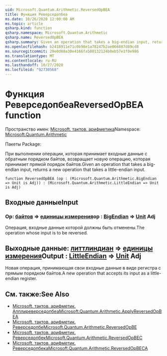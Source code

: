 ```yaml
---
uid: Microsoft.Quantum.Arithmetic.ReversedOpBEA
title: Функция Реверседопбеа
ms.date: 10/26/2020 12:00:00 AM
ms.topic: article
qsharp.kind: function
qsharp.namespace: Microsoft.Quantum.Arithmetic
qsharp.name: ReversedOpBEA
qsharp.summary: Given an operation that takes a big-endian input, returns a new operation that takes a little-endian input.
ms.openlocfilehash: b2418911e71c0b98e1a78247b2ae066887d89cd8
ms.sourcegitcommit: 29e0d88a30e4166fa580132124b0eb57e1f0e986
ms.translationtype: MT
ms.contentlocale: ru-RU
ms.lasthandoff: 10/27/2020
ms.locfileid: "92730568"
---
```

# <a name="reversedopbea-function"></a><span data-ttu-id="a7a44-102">Функция Реверседопбеа</span><span class="sxs-lookup"><span data-stu-id="a7a44-102">ReversedOpBEA function</span></span>

<span data-ttu-id="a7a44-103">Пространство имен: [Microsoft. тактов. арифметика](xref:Microsoft.Quantum.Arithmetic)</span><span class="sxs-lookup"><span data-stu-id="a7a44-103">Namespace: [Microsoft.Quantum.Arithmetic](xref:Microsoft.Quantum.Arithmetic)</span></span>

<span data-ttu-id="a7a44-104">Пакеты [](https://nuget.org/packages/)</span><span class="sxs-lookup"><span data-stu-id="a7a44-104">Package: [](https://nuget.org/packages/)</span></span>


<span data-ttu-id="a7a44-105">При выполнении операции, которая принимает входные данные с обратным порядком байтов, возвращает новую операцию, которая принимает прямой порядок байтов.</span><span class="sxs-lookup"><span data-stu-id="a7a44-105">Given an operation that takes a big-endian input, returns a new operation that takes a little-endian input.</span></span>

```qsharp
function ReversedOpBEA (op : (Microsoft.Quantum.Arithmetic.BigEndian => Unit is Adj)) : (Microsoft.Quantum.Arithmetic.LittleEndian => Unit is Adj)
```


## <a name="input"></a><span data-ttu-id="a7a44-106">Входные данные</span><span class="sxs-lookup"><span data-stu-id="a7a44-106">Input</span></span>

### <a name="op--bigendian--unit-adj"></a><span data-ttu-id="a7a44-107">Op: [байтов](xref:Microsoft.Quantum.Arithmetic.BigEndian) => [единицы измерения](xref:microsoft.quantum.lang-ref.unit)</span><span class="sxs-lookup"><span data-stu-id="a7a44-107">op : [BigEndian](xref:Microsoft.Quantum.Arithmetic.BigEndian) => [Unit](xref:microsoft.quantum.lang-ref.unit) Adj</span></span>

<span data-ttu-id="a7a44-108">Операция, входные данные которой должны быть отменены.</span><span class="sxs-lookup"><span data-stu-id="a7a44-108">The operation whose input is to be reversed.</span></span>



## <a name="output--littleendian--unit-adj"></a><span data-ttu-id="a7a44-109">Выходные данные: [литтлиндиан](xref:Microsoft.Quantum.Arithmetic.LittleEndian) => [единицы измерения](xref:microsoft.quantum.lang-ref.unit)</span><span class="sxs-lookup"><span data-stu-id="a7a44-109">Output : [LittleEndian](xref:Microsoft.Quantum.Arithmetic.LittleEndian) => [Unit](xref:microsoft.quantum.lang-ref.unit) Adj</span></span>

<span data-ttu-id="a7a44-110">Новая операция, принимающая свои входные данные в виде регистра с прямым порядком байтов.</span><span class="sxs-lookup"><span data-stu-id="a7a44-110">A new operation that accepts its input as a little-endian register.</span></span>

## <a name="see-also"></a><span data-ttu-id="a7a44-111">См. также:</span><span class="sxs-lookup"><span data-stu-id="a7a44-111">See Also</span></span>

- [<span data-ttu-id="a7a44-112">Microsoft. тактов. арифметик. Апплиреверседопбеа</span><span class="sxs-lookup"><span data-stu-id="a7a44-112">Microsoft.Quantum.Arithmetic.ApplyReversedOpBEA</span></span>](xref:Microsoft.Quantum.Arithmetic.ApplyReversedOpBEA)
- [<span data-ttu-id="a7a44-113">Microsoft. тактов. арифметик. Реверседопбе</span><span class="sxs-lookup"><span data-stu-id="a7a44-113">Microsoft.Quantum.Arithmetic.ReversedOpBE</span></span>](xref:Microsoft.Quantum.Arithmetic.ReversedOpBE)
- [<span data-ttu-id="a7a44-114">Microsoft. тактов. арифметик. Реверседопбек</span><span class="sxs-lookup"><span data-stu-id="a7a44-114">Microsoft.Quantum.Arithmetic.ReversedOpBEC</span></span>](xref:Microsoft.Quantum.Arithmetic.ReversedOpBEC)
- [<span data-ttu-id="a7a44-115">Microsoft. тактов. арифметик. Реверседопбека</span><span class="sxs-lookup"><span data-stu-id="a7a44-115">Microsoft.Quantum.Arithmetic.ReversedOpBECA</span></span>](xref:Microsoft.Quantum.Arithmetic.ReversedOpBECA)